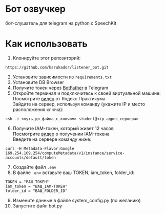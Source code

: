 # Бот озвучкер
бот-слушатель для telegram на python с SpeechKit
# Как использовать
1) Клонируйте этот репозиторий:
```
https://github.com/karukador/listener_bot.git
```
2) Установите зависимости из `requirements.txt`
3) Установите DB Browser  
4) Получите токен через [BotFather](https://telegram.me/BotFather) в Telegram 
5) Откройте терминал и подключитесь к своей виртуальной машине:  
   Посмотрите [видео](https://code.s3.yandex.net/kids-ai/video/1710521524357368.mp4) от Яндекс Практикума  
   Зайдите на сервер, используя команду (укажите IP и место расположения ключа):  
```
ssh -i <путь_до_файла_с_ключом> student@<ip_адрес_сервера>  
```
6) Получите IAM-токен, который живет 12 часов  
   Посмотрите [видео](https://code.s3.yandex.net/kids-ai/video/1710080423616925.mp4) о получении IAM-токена  
   Введите на сервере команду ниже:  
```
curl -H Metadata-Flavor:Google 169.254.169.254/computeMetadata/v1/instance/service-accounts/default/token
```
7) Создайте файл `.env`
8) В файле `.env` вставьте ваш TOKEN, iam_token, folder_id:
```
TOKEN = "ВАШ_ТОКЕН"
iam_token = "ВАШ_IAM-ТОКЕН"
folder_id = "ВАШ_FOLDER_ID"
```
9) Измените данные в файле system_config.py (по желанию)  
10) Запустите файл bot.py  

